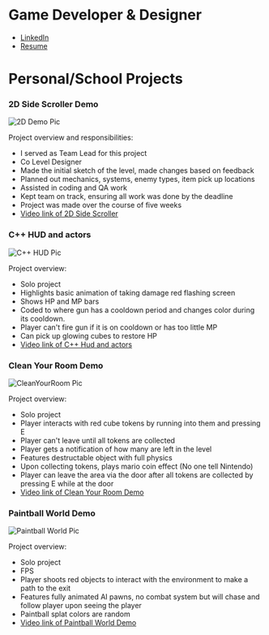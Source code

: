 <h1>Game Developer & Designer</h1>

- [LinkedIn](https://www.linkedin.com/in/michael-mccardell-964955246/)
- [Resume](https://github.com/MichaelMcCardell/MichaelMcCardell.github.io/blob/main/Assets/img/Michael_McCardell_Resume.pdf)
  

<h1> Personal/School Projects </h1>

### 2D Side Scroller Demo

![2D Demo Pic](https://github.com/MichaelMcCardell/MichaelMcCardell.github.io/assets/159820419/154941dd-7fa3-4b83-8b6a-da34ad6d42bd)

Project overview and responsibilities: 
- I served as Team Lead for this project
- Co Level Designer
- Made the initial sketch of the level, made changes based on feedback
- Planned out mechanics, systems, enemy types, item pick up locations
- Assisted in coding and QA work
- Kept team on track, ensuring all work was done by the deadline
- Project was made over the course of five weeks
- [Video link of 2D Side Scroller](https://www.youtube.com/watch?v=KP_exP3hImA&t=7s&ab_channel=MichaelMcCardell)
  
### C++ HUD and actors  

![C++ HUD Pic](https://github.com/MichaelMcCardell/MichaelMcCardell.github.io/assets/159820419/56f549d8-c603-4844-8d5a-15f8581bf492)

Project overview: 
- Solo project
- Highlights basic animation of taking damage red flashing screen
- Shows HP and MP bars
- Coded to where gun has a cooldown period and changes color during its cooldown.
- Player can't fire gun if it is on cooldown or has too little MP
- Can pick up glowing cubes to restore HP
- [Video link of C++ Hud and actors](https://www.youtube.com/watch?v=n6VMrL1VW34&ab_channel=MichaelMcCardell)

### Clean Your Room Demo

![CleanYourRoom Pic](https://github.com/MichaelMcCardell/MichaelMcCardell.github.io/assets/159820419/3815cb30-1ac9-4970-9c1d-c80e9255e5b5)

Project overview: 
- Solo project
- Player interacts with red cube tokens by running into them and pressing E
- Player can't leave until all tokens are collected
- Player gets a notification of how many are left in the level
- Features destructable object with full physics
- Upon collecting tokens, plays mario coin effect (No one tell Nintendo)
- Player can leave the area via the door after all tokens are collected by pressing E while at the door
- [Video link of Clean Your Room Demo](https://www.youtube.com/watch?v=oBb7NASvZ_0&ab_channel=MichaelMcCardell)
  
### Paintball World Demo 

![Paintball World Pic](https://github.com/MichaelMcCardell/MichaelMcCardell.github.io/assets/159820419/52d5cbc2-f24a-4658-b4c8-03d8100a0ac3)

Project overview: 
- Solo project
- FPS
- Player shoots red objects to interact with the environment to make a path to the exit
- Features fully animated AI pawns, no combat system but will chase and follow player upon seeing the player
- Paintball splat colors are random 
- [Video link of Paintball World Demo](https://www.youtube.com/watch?v=wZSvrv_0dvc&ab_channel=MichaelMcCardell)


